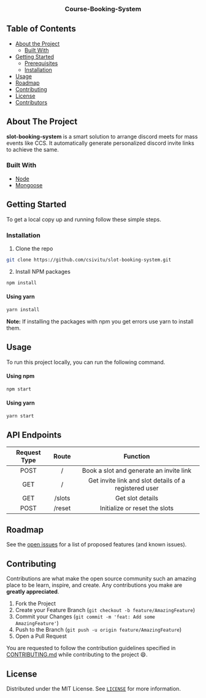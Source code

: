 
<br />
<p align="center">
  <h3 align="center">Course-Booking-System</h3>
</p>

<!-- TABLE OF CONTENTS -->
## Table of Contents

* [About the Project](#about-the-project)
  * [Built With](#built-with)
* [Getting Started](#getting-started)
  * [Prerequisites](#prerequisites)
  * [Installation](#installation)
* [Usage](#usage)
* [Roadmap](#roadmap)
* [Contributing](#contributing)
* [License](#license)
* [Contributors](#contributors-)



<!-- ABOUT THE PROJECT -->
## About The Project

**slot-booking-system** is a smart solution to arrange discord meets for mass events like CCS. It automatically generate personalized discord invite links to achieve the same.


### Built With

* [Node](https://nodejs.org/en/)
* [Mongoose](https://www.npmjs.com/package/mongoose)



<!-- GETTING STARTED -->
## Getting Started

To get a local copy up and running follow these simple steps.

### Installation
 
1. Clone the repo
```sh
git clone https://github.com/csivitu/slot-booking-system.git
```
2. Install NPM packages
```sh
npm install
```

#### Using yarn

```sh
yarn install
```

**Note:**  If installing the packages with npm you get errors use yarn to install them.


<!-- USAGE EXAMPLES -->
## Usage

To run this project locally, you can run the following command. 

#### Using npm
```sh
npm start
```
#### Using yarn

```sh
yarn start
```

## API Endpoints

|Request Type| Route | Function |
|:-----------:|:------:|:---------:|
| POST | / | Book a slot and generate an invite link |
| GET | / | Get invite link and slot details of a registered user |
| GET | /slots | Get slot details |
| POST | /reset | Initialize or reset the slots |


<!-- ROADMAP -->
## Roadmap

See the [open issues](https://github.com/csivitu/slot-booking-system/issues) for a list of proposed features (and known issues).



<!-- CONTRIBUTING -->
## Contributing

Contributions are what make the open source community such an amazing place to be learn, inspire, and create. Any contributions you make are **greatly appreciated**.

1. Fork the Project
2. Create your Feature Branch (`git checkout -b feature/AmazingFeature`)
3. Commit your Changes (`git commit -m 'feat: Add some AmazingFeature'`)
4. Push to the Branch (`git push -u origin feature/AmazingFeature`)
5. Open a Pull Request

You are requested to follow the contribution guidelines specified in [CONTRIBUTING.md](./CONTRIBUTING.md) while contributing to the project :smile:.

<!-- LICENSE -->
## License

Distributed under the MIT License. See [`LICENSE`](./LICENSE) for more information.




<!-- MARKDOWN LINKS & IMAGES -->
<!-- https://www.markdownguide.org/basic-syntax/#reference-style-links -->
[csivitu-shield]: https://img.shields.io/badge/csivitu-csivitu-blue
[csivitu-url]: https://csivit.com
[issues-shield]: https://img.shields.io/github/issues/csivitu/slot-booking-system.svg?style=flat-square
[issues-url]: https://github.com/csivitu/slot-booking-system/issues
